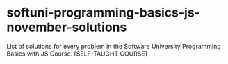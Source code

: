 # softuni-programming-basics-js-november-solutions
List of solutions for every problem in the Software University Programming Basics with JS Course. [SELF-TAUGHT COURSE]
